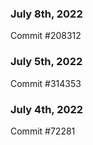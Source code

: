 ### July 8th, 2022

Commit #208312

### July 5th, 2022

Commit #314353


### July 4th, 2022

Commit #72281

